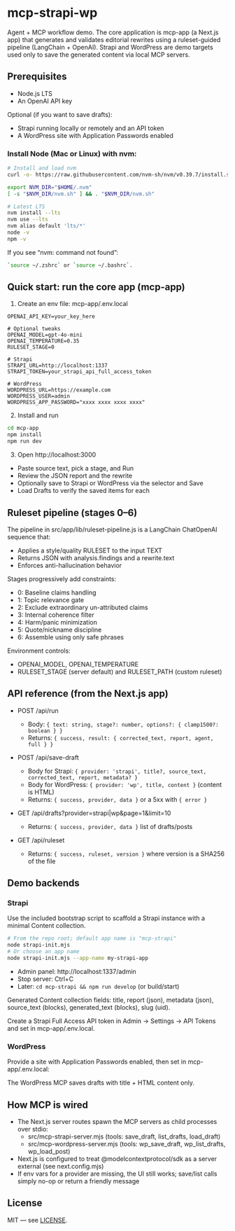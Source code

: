# mcp-strapi-wp

Agent + MCP workflow demo. The core application is mcp-app (a Next.js app) that generates and validates editorial rewrites using a ruleset-guided pipeline (LangChain + OpenAI). Strapi and WordPress are demo targets used only to save the generated content via local MCP servers.

## Prerequisites

- Node.js LTS
- An OpenAI API key

Optional (if you want to save drafts):

- Strapi running locally or remotely and an API token
- A WordPress site with Application Passwords enabled

### Install Node (Mac or Linux) with nvm:

```bash
# Install and load nvm
curl -o- https://raw.githubusercontent.com/nvm-sh/nvm/v0.39.7/install.sh | bash

export NVM_DIR="$HOME/.nvm"
[ -s "$NVM_DIR/nvm.sh" ] && . "$NVM_DIR/nvm.sh"

# Latest LTS
nvm install --lts
nvm use --lts
nvm alias default 'lts/*'
node -v
npm -v
```

If you see “nvm: command not found”:

```bash
`source ~/.zshrc` or `source ~/.bashrc`.
```

## Quick start: run the core app (mcp-app)

1. Create an env file: mcp-app/.env.local

```
OPENAI_API_KEY=your_key_here

# Optional tweaks
OPENAI_MODEL=gpt-4o-mini
OPENAI_TEMPERATURE=0.35
RULESET_STAGE=0

# Strapi
STRAPI_URL=http://localhost:1337
STRAPI_TOKEN=your_strapi_api_full_access_token

# WordPress
WORDPRESS_URL=https://example.com
WORDPRESS_USER=admin
WORDPRESS_APP_PASSWORD="xxxx xxxx xxxx xxxx"
```

2. Install and run

```bash
cd mcp-app
npm install
npm run dev
```

3. Open http://localhost:3000

- Paste source text, pick a stage, and Run
- Review the JSON report and the rewrite
- Optionally save to Strapi or WordPress via the selector and Save
- Load Drafts to verify the saved items for each

## Ruleset pipeline (stages 0–6)

The pipeline in src/app/lib/ruleset-pipeline.js is a LangChain ChatOpenAI sequence that:

- Applies a style/quality RULESET to the input TEXT
- Returns JSON with analysis.findings and a rewrite.text
- Enforces anti-hallucination behavior

Stages progressively add constraints:

- 0: Baseline claims handling
- 1: Topic relevance gate
- 2: Exclude extraordinary un-attributed claims
- 3: Internal coherence filter
- 4: Harm/panic minimization
- 5: Quote/nickname discipline
- 6: Assemble using only safe phrases

Environment controls:

- OPENAI_MODEL, OPENAI_TEMPERATURE
- RULESET_STAGE (server default) and RULESET_PATH (custom ruleset)

## API reference (from the Next.js app)

- POST /api/run

  - Body: `{ text: string, stage?: number, options?: { clamp1500?: boolean } }`
  - Returns: `{ success, result: { corrected_text, report, agent, full } }`

- POST /api/save-draft

  - Body for Strapi: `{ provider: 'strapi', title?, source_text, corrected_text, report, metadata? }`
  - Body for WordPress: `{ provider: 'wp', title, content }` (content is HTML)
  - Returns: `{ success, provider, data }` or a 5xx with `{ error }`

- GET /api/drafts?provider=strapi|wp&page=1&limit=10

  - Returns: `{ success, provider, data }` list of drafts/posts

- GET /api/ruleset
  - Returns: `{ success, ruleset, version }` where version is a SHA256 of the file

## Demo backends

### Strapi

Use the included bootstrap script to scaffold a Strapi instance with a minimal Content collection.

```bash
# From the repo root; default app name is "mcp-strapi"
node strapi-init.mjs
# Or choose an app name
node strapi-init.mjs --app-name my-strapi-app
```

- Admin panel: http://localhost:1337/admin
- Stop server: Ctrl+C
- Later: `cd mcp-strapi && npm run develop` (or build/start)

Generated Content collection fields: title, report (json), metadata (json), source_text (blocks), generated_text (blocks), slug (uid).

Create a Strapi Full Access API token in Admin → Settings → API Tokens and set in mcp-app/.env.local.

### WordPress

Provide a site with Application Passwords enabled, then set in mcp-app/.env.local:

The WordPress MCP saves drafts with title + HTML content only.

## How MCP is wired

- The Next.js server routes spawn the MCP servers as child processes over stdio:
  - src/mcp-strapi-server.mjs (tools: save_draft, list_drafts, load_draft)
  - src/mcp-wordpress-server.mjs (tools: wp_save_draft, wp_list_drafts, wp_load_post)
- Next.js is configured to treat @modelcontextprotocol/sdk as a server external (see next.config.mjs)
- If env vars for a provider are missing, the UI still works; save/list calls simply no-op or return a friendly message

## License

MIT — see [LICENSE](./LICENSE).
